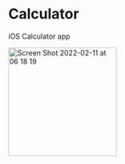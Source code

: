 # Calculator
iOS Calculator app

<img width="216" alt="Screen Shot 2022-02-11 at 06 18 19" src="https://user-images.githubusercontent.com/22369188/153520213-efc0c41e-85c8-4fd0-9420-1f45ae2a646c.png">
